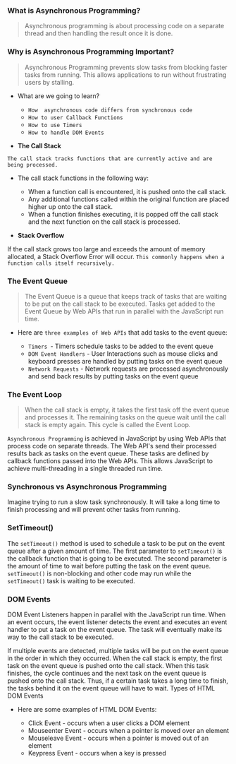 
### What is Asynchronous Programming?

> Asynchronous programming is about processing code on a separate thread and then handling the result once it is done.

### Why is Asynchronous Programming Important?

> Asynchronous Programming prevents slow tasks from blocking faster tasks from running. This allows applications to run without frustrating users by stalling.

+ What are we going to learn?

    + `How  asynchronous code differs from synchronous code`
    + `How to user Callback Functions`
    + `How to use Timers`
    + `How to handle DOM Events`
    
+ **The Call Stack**

`The call stack tracks functions that are currently active and are being processed.`

+ The call stack functions in the following way:

   + When a function call is encountered, it is pushed onto the call stack.
   + Any additional functions called within the original function are placed higher up onto the call stack.
   + When a function finishes executing, it is popped off the call stack and the next function on the call stack is processed.

+ **Stack Overflow**

If the call stack grows too large and exceeds the amount of memory allocated, a Stack Overflow Error will occur. `This commonly happens when a function calls itself recursively.`

### The Event Queue

> The Event Queue is a queue that keeps track of tasks that are waiting to be put on the call stack to be executed. Tasks get added to the Event Queue by Web APIs that run in parallel with the JavaScript run time.

+ Here are `three examples of Web APIs` that add tasks to the event queue:

   + `Timers `- Timers schedule tasks to be added to the event queue 
   + `DOM Event Handlers` - User Interactions such as mouse clicks and keyboard presses are handled by putting tasks on the event queue
   + `Network Requests` - Network requests are processed asynchronously and send back results by putting tasks on the event queue 

### The Event Loop

> When the call stack is empty, it takes the first task off the event queue and processes it. The remaining tasks on the queue wait until the call stack is empty again. This cycle is called the Event Loop.

`Asynchronous Programming` is achieved in JavaScript by using Web APIs that process code on separate threads. The Web API's send their processed results back as tasks on the event queue. These tasks are defined by callback functions passed into the Web APIs. This allows JavaScript to achieve multi-threading in a single threaded run time.

### Synchronous vs Asynchronous Programming

Imagine trying to run a slow task synchronously. It will take a long time to finish processing and will prevent other tasks from running.

### SetTimeout()

The `setTimeout()` method is used to schedule a task to be put on the event queue after a given amount of time. The first parameter to `setTimeout()` is the callback function that is going to be executed. The second parameter is the amount of time to wait before putting the task on the event queue. `setTimeout()` is non-blocking and other code may run while the `setTimeout()` task is waiting to be executed.

### DOM Events

DOM Event Listeners happen in parallel with the JavaScript run time. When an event occurs, the event listener detects the event and executes an event handler to put a task on the event queue. The task will eventually make its way to the call stack to be executed.

If multiple events are detected, multiple tasks will be put on the event queue in the order in which they occurred. When the call stack is empty, the first task on the event queue is pushed onto the call stack. When this task finishes, the cycle continues and the next task on the event queue is pushed onto the call stack. Thus, if a certain task takes a long time to finish, the tasks behind it on the event queue will have to wait.
Types of HTML DOM Events

+ Here are some examples of HTML DOM Events:

   + Click Event - occurs when a user clicks a DOM element
   + Mouseenter Event - occurs when a pointer is moved over an element
   + Mouseleave Event - occurs when a pointer is moved out of an element
   + Keypress Event - occurs when a key is pressed
